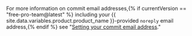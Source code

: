 For more information on commit email addresses,{% if currentVersion == "free-pro-team@latest" %} including your {{ site.data.variables.product.product_name }}-provided `noreply` email address,{% endif %} see "[Setting your commit email address](/articles/setting-your-commit-email-address)."
